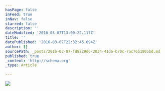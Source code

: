 ```yaml
---
hasPage: false
inFeed: true
inNav: false
starred: false
description: ''
dateModified: '2016-03-07T13:09:22.117Z'
title: ''
datePublished: '2016-03-07T22:32:45.094Z'
author: []
sourcePath: _posts/2016-03-07-fd8229d6-2034-41d6-b70c-7ac76b1805bd.md
published: true
_context: 'http://schema.org'
_type: Article

---
```

![](https://the-grid-user-content.s3-us-west-2.amazonaws.com/64f6f7b6-110a-49a5-9d79-14722056726b.jpg)